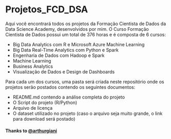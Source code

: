 # Projetos_FCD_DSA
Aqui você encontrará todos os projetos da Formação Cientista de Dados da Data Science Academy, desenvolvidos por mim.
O Curso Formação Cientista de Dados possui um total  de 376 horas e é composta de 6 cursos:

- Big Data Analytics com R e Microsoft Azure Machine Learning
- Big Data Real-Time Analytics com Python e Spark
- Engenharia de Dados com Hadoop e Spark
- Machine Learning
- Business Analytics
- Visualização de Dados e Design de Dashboards

Para cada um dos cursos, uma pasta será criada neste repositório onde os projetos serão postados contendo os seguintes documentos:

- README.md contendo a análise completa do projeto
- O Script do projeto (R/Python)
- Arquivo de licença
- O dataset utilizado no projeto (caso o arquivo seja muito grande, o link para download será postado)

#### Thanks to [@arthurgiani](https://www.kaggle.com/arthurgiani "@arthurgiani")
